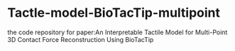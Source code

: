 # Tactle-model-BioTacTip-multipoint
the code repository for paper:An Interpretable Tactile Model for Multi-Point 3D Contact Force Reconstruction Using BioTacTip
